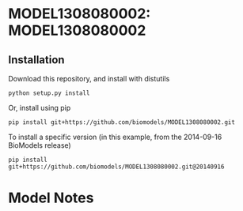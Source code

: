 # MODEL1308080002: MODEL1308080002

## Installation

Download this repository, and install with distutils

`python setup.py install`

Or, install using pip

`pip install git+https://github.com/biomodels/MODEL1308080002.git`

To install a specific version (in this example, from the 2014-09-16 BioModels release)

`pip install git+https://github.com/biomodels/MODEL1308080002.git@20140916`


# Model Notes



